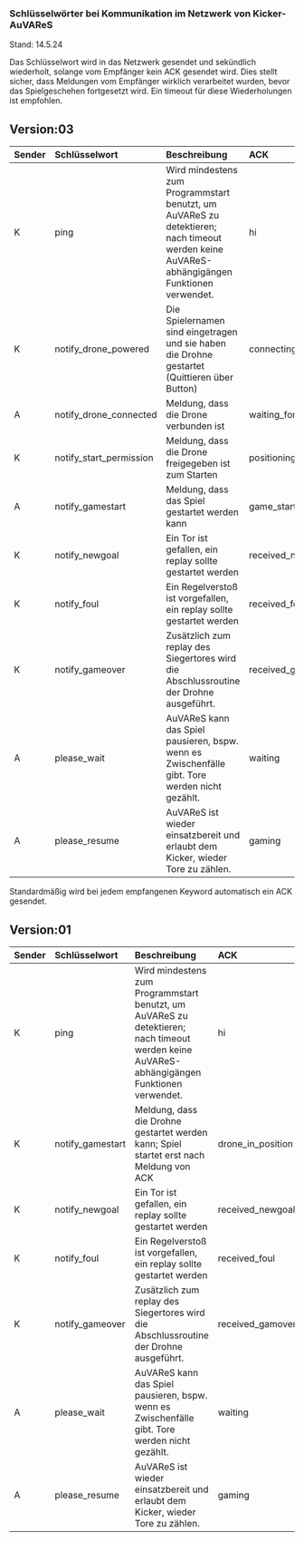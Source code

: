 ### Schlüsselwörter bei Kommunikation im Netzwerk von Kicker-AuVAReS
Stand: 14.5.24

Das Schlüsselwort wird in das Netzwerk gesendet und sekündlich wiederholt, solange vom Empfänger kein ACK gesendet wird. Dies stellt sicher, dass Meldungen vom Empfänger wirklich verarbeitet wurden, bevor das Spielgeschehen fortgesetzt wird. Ein timeout für diese Wiederholungen ist empfohlen.


## Version:03
| Sender  | Schlüsselwort  | Beschreibung |ACK|
|:----------|:----------|:----------|:----------|
| K | ping | Wird mindestens zum Programmstart benutzt, um AuVAReS zu detektieren; nach timeout werden keine AuVAReS-abhängigängen Funktionen verwendet.   |hi
| K | notify_drone_powered | Die Spielernamen sind eingetragen und sie haben die Drohne gestartet (Quittieren über Button) | connecting_drone
| A | notify_drone_connected | Meldung, dass die Drone verbunden ist | waiting_for_startbutton
| K | notify_start_permission | Meldung, dass die Drone freigegeben ist zum Starten | positioning_drone
| A | notify_gamestart | Meldung, dass das Spiel gestartet werden kann | game_started
| K | notify_newgoal |Ein Tor ist gefallen, ein replay sollte gestartet werden|received_newgoal 
| K | notify_foul |Ein Regelverstoß ist vorgefallen, ein replay sollte gestartet werden|received_foul
| K | notify_gameover |Zusätzlich zum replay des Siegertores wird die Abschlussroutine der Drohne ausgeführt.|received_gamover
| A | please_wait| AuVAReS kann das Spiel pausieren, bspw. wenn es Zwischenfälle gibt. Tore werden nicht gezählt. |waiting
| A |please_resume| AuVAReS ist wieder einsatzbereit und erlaubt dem Kicker, wieder Tore zu zählen.|gaming

Standardmäßig wird bei jedem empfangenen Keyword automatisch ein ACK gesendet.

## Version:01
| Sender  | Schlüsselwort  | Beschreibung |ACK|
|:----------|:----------|:----------|:----------|
| K | ping | Wird mindestens zum Programmstart benutzt, um AuVAReS zu detektieren; nach timeout werden keine AuVAReS-abhängigängen Funktionen verwendet.   |hi
| K | notify_gamestart    |Meldung, dass die Drohne gestartet werden kann; Spiel startet erst nach Meldung von ACK    |drone_in_position
| K | notify_newgoal |Ein Tor ist gefallen, ein replay sollte gestartet werden|received_newgoal 
| K | notify_foul |Ein Regelverstoß ist vorgefallen, ein replay sollte gestartet werden|received_foul
| K | notify_gameover |Zusätzlich zum replay des Siegertores wird die Abschlussroutine der Drohne ausgeführt.|received_gamover
| A | please_wait| AuVAReS kann das Spiel pausieren, bspw. wenn es Zwischenfälle gibt. Tore werden nicht gezählt. |waiting
| A |please_resume| AuVAReS ist wieder einsatzbereit und erlaubt dem Kicker, wieder Tore zu zählen.|gaming

